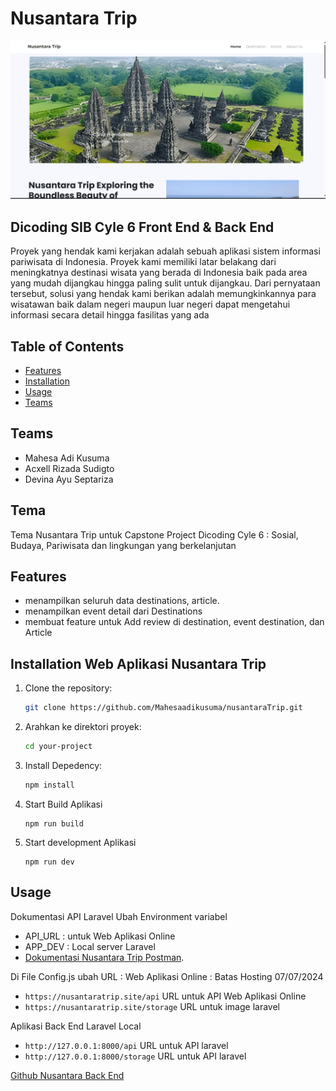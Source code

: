 # Nusantara Trip

![image.png](https://raw.githubusercontent.com/Mahesaadikusuma/nusantaraTrip/main/image.png)

## Dicoding SIB Cyle 6 Front End & Back End

Proyek yang hendak kami kerjakan adalah sebuah aplikasi sistem informasi pariwisata di Indonesia. Proyek kami memiliki latar belakang dari meningkatnya destinasi wisata yang berada di Indonesia baik pada area yang mudah dijangkau hingga paling sulit untuk dijangkau. Dari pernyataan tersebut, solusi yang hendak kami berikan adalah memungkinkannya para wisatawan baik dalam negeri maupun luar negeri dapat mengetahui informasi secara detail hingga fasilitas yang ada

## Table of Contents

- [Features](#features)
- [Installation](#installation)
- [Usage](#usage)
- [Teams](#Teams)

## Teams

- Mahesa Adi Kusuma
- Acxell Rizada Sudigto
- Devina Ayu Septariza

## Tema

Tema Nusantara Trip untuk Capstone Project Dicoding Cyle 6 : Sosial, Budaya, Pariwisata dan lingkungan yang berkelanjutan

## Features

- menampilkan seluruh data destinations, article.
- menampilkan event detail dari Destinations
- membuat feature untuk Add review di destination, event destination, dan Article

## Installation Web Aplikasi Nusantara Trip

1. Clone the repository:

   ```bash
   git clone https://github.com/Mahesaadikusuma/nusantaraTrip.git
   ```

2. Arahkan ke direktori proyek:

   ```bash
   cd your-project
   ```

3. Install Depedency:

   ```bash
   npm install
   ```

4. Start Build Aplikasi

   ```
   npm run build
   ```

5. Start development Aplikasi

   ```
   npm run dev
   ```

## Usage

Dokumentasi API Laravel
Ubah Environment variabel

- API_URL : untuk Web Aplikasi Online
- APP_DEV : Local server Laravel
- [Dokumentasi Nusantara Trip Postman](https://documenter.getpostman.com/view/23896501/2sA3Qv9X19).

Di File Config.js ubah URL :
Web Aplikasi Online : Batas Hosting 07/07/2024

- `https://nusantaratrip.site/api` URL untuk API Web Aplikasi Online
- `https://nusantaratrip.site/storage` URL untuk image laravel

Aplikasi Back End Laravel Local

- `http://127.0.0.1:8000/api` URL untuk API laravel
- `http://127.0.0.1:8000/storage` URL untuk API laravel

[Github Nusantara Back End](https://github.com/Mahesaadikusuma/Nusantara-laravel)
